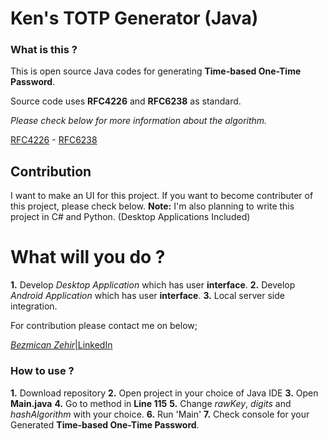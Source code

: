 # Ken's TOTP Generator (Java)

### What is this ?

This is open source Java codes for generating **Time-based One-Time Password**.

Source code uses **RFC4226** and **RFC6238** as standard.

*Please check below for more information about the algorithm.*

[RFC4226](https://tools.ietf.org/html/rfc4226) - 
[RFC6238](https://tools.ietf.org/html/rfc6238)

## Contribution

I want to make an UI for this project. If you want to become contributer of this project, please check below.
**Note:** I'm also planning to write this project in C# and Python. (Desktop Applications Included)

# What will you do ?
**1.** Develop *Desktop Application* which has user **interface**.
**2.** Develop *Android Application* which has user **interface**.
**3.** Local server side integration.

For contribution please contact me on below;

[*Bezmican Zehir*|LinkedIn](https://www.linkedin.com/in/bezmicanzehir/)


### How to use ?

**1.** Download repository
**2.** Open project in your choice of Java IDE
**3.** Open **Main.java**
**4.** Go to method in **Line 115**
**5.** Change *rawKey*, *digits* and *hashAlgorithm* with your choice.
**6.** Run 'Main'
**7.** Check console for your Generated **Time-based One-Time Password**.
